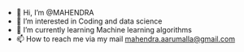- 👋 Hi, I’m @MAHENDRA
- 👀 I’m interested in Coding and data science
- 🌱 I’m currently learning Machine learning algorithms
- 📫 How to reach me via my mail mahendra.aarumalla@gmail.com

<!---
MAHENDRA077/MAHENDRA077 is a ✨ special ✨ repository because its `README.md` (this file) appears on your GitHub profile.
You can click the Preview link to take a look at your changes.
--->
